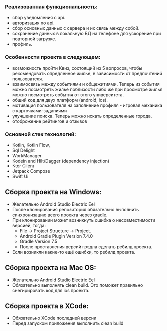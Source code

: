 
### Реализованная функциональность:
- сбор уведомления с api.
- авторизация по api.
- сбор основных данных с сервера и их связь между собой.
- сохранение данных в локальную БД на телефоне для ускорение при повторной загрузке.
- профиль.

### Особенности проекта в следующем:
- возможность пройти Квиз, состоящий из 5 вопросов, чтобы рекомендовать опредленное жилье, в зависимости от предпочтений пользователя.
- взаимосвязь между событиями и общежитиями. Теперь из события можно посмотреть жильё поблизости либо же при просмотре жилья можно посмотреть события от этого университета.
- общий код для двух платформ (android, ios).
- мотивация пользователя на заполнение профиля - игровая механика с карточками-заданиями
- улучшение поиска. Теперь можно искать определенные города.
- отоброжение рейтингов и отзывов

### Основной стек технологий:
- Kotlin, Kotlin Flow,
- Sql Delight
- WorkManager
- Kodein and Hilt/Dagger (dependency injection)
- Ktor Client
- Jetpack Compose
- Swift Ui

## Сборка проекта на Windows:
- Желательно Android Studio Electric Eel
- После клонирования репозитория обязательно выполнить синхронизацию всего проекта через gradle. 
- При клонировании может возникнуть ошибка о несовместимости версией, тогда:
  - File -> Project Structure -> Project. 
  - Android Gradle Plugin Version 7.4.0
  - Gradle Version 7.5
  - После проставления версий грэдла сделать ребилд проекта.
- Если возникли какие-то ещё ошибки, то ребилд проекта. 

## Сборка проекта на Mac OS:
- Желательно Android Studio Electric Eel
- Обязательно выполнять clean build. Это поможет правильно снегирировать код для ios проекта.

## Сборка проекта в XCode:
- Обязательно XСode последней версии
- Перед запуском приложения выполнить clean build
